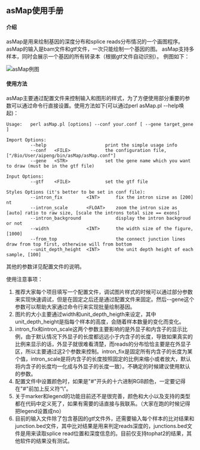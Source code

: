 ## asMap使用手册

#### 介绍

asMap是用来绘制基因的深度分布和splice reads分布情况的一个画图程序。
asMap的输入是bam文件和gtf文件，一次只能绘制一个基因的图。
asMap支持多样本，同时会展示一个基因的所有转录本（根据gtf文件自动识别）。
例图如下：

![asMap例图](E:/画图/可变剪切reads分布图.png)


#### 使用方法

asMap主要通过配置文件来控制输入和图形的样式，为了方便使用部分重要的参数可以通过命令行直接设置。使用方法如下(可以通过perl asMap.pl --help唤起)：

```
Usage:   perl asMap.pl [options] --conf your.conf [ --gene target_gene ]

Import Options:
         --help                      print the simple usage info
         --conf   <FILE>             the configuration file, ["/Bio/User/aipeng/bin/asMap/asMap.conf"]
         --gene   <STR>              set the gene name which you want to draw (must be in the gtf file)

Input Options:
         --gtf    <FILE>             set the gtf file

Styles Options (it's better to be set in conf file):
         --intron_fix         <INT>      fix the intron sizse as [200] nt
         --intron_scale       <FLOAT>    zoom the intron size as [auto] ratio to raw size, [scale the introns total size == exons]
         --intron_background             display the intron backgroud or not
         --width              <INT>      the width size of the figure, [1000]
         --from_top                      the connect junction lines draw from top first, otherwise will from bottom
         --unit_depth_height  <INT>      the unit depth height of each sample, [100]

```

其他的参数详见配置文件的说明。

使用注意事项：

1. 推荐大家每个项目填写一个配置文件，调试图片样式的时候可以通过部分参数来实现快速调试，但是在固定之后还是通过配置文件来固定。然后--gene这个参数可以帮助大家通过命令行来实现批量绘制基因。
2. 图片的大小主要通过width和unit_depth_heigth来设定，其中unit_depth_height是指每个样本的高度，会随着样本数量的变化而变化。
3. intron_fix和intron_scale这两个参数主要影响的是外显子和内含子的显示比例，由于默认情况下外显子的长度都远远小于内含子的长度，导致如果真实的比例来显示的话，外显子就很难看清楚，而reads的分布恰恰主要是在外显子区，所以主要通过这2个参数来控制。intron_fix是固定所有内含子的长度为某个值，intron_scale是将内含子的长度按照固定的比例来缩小或者放大，默认将内含子的长度均一化成与外显子的长度一致）。不确定的时候建议使用默认的参数。
4. 配置文件中设置颜色时，如果是"#"开头的十六进制RGB颜色，一定要记得在"#"前加上反义符“\”。
5. 关于marker和legend的功能目前还不是很完善，颜色和大小以及支持的类型都在代码中定义死了，如果有需要的话直接与我联系。（大家在跑的时候记得把legend设置成no）
6. 目前的输入文件除了包含基因的gtf文件外，还需要输入每个样本的比对结果和junction.bed文件，其中比对结果是用来判定reads深度的，junctions.bed文件是用来读取splice read位置和深度信息的。目前仅支持tophat2的结果，其他软件的结果没有测试。